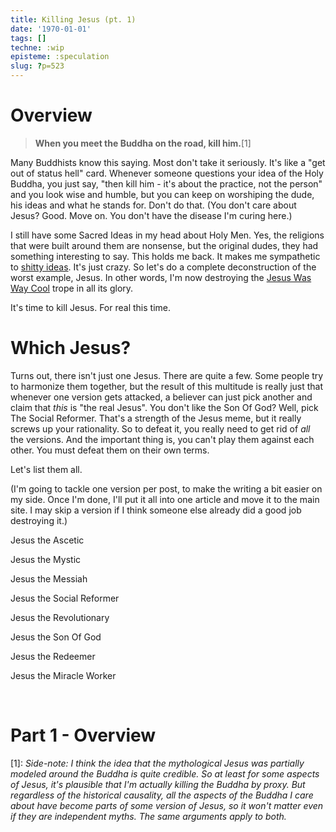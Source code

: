 ```yaml
---
title: Killing Jesus (pt. 1)
date: '1970-01-01'
tags: []
techne: :wip
episteme: :speculation
slug: ?p=523
---
```


# Overview
<blockquote>
<p style="text-align: left;"><strong>When you meet the Buddha on the road, kill him.</strong>[1]</p>
</blockquote>
<p style="text-align: left;"><strong></strong>Many Buddhists know this saying. Most don't take it seriously. It's like a "get out of status hell" card. Whenever someone questions your idea of the Holy Buddha, you just say, "then kill him - it's about the practice, not the person" and you look wise and humble, but you can keep on worshiping the dude, his ideas and what he stands for. Don't do that. (You don't care about Jesus? Good. Move on. You don't have the disease I'm curing here.)</p>
I still have some Sacred Ideas in my head about Holy Men. Yes, the religions that were built around them are nonsense, but the original dudes, they had something interesting to say. This holds me back. It makes me sympathetic to <a href="http://blog.muflax.com/2011/09/20/a-rationalists-lament/">shitty ideas</a>. It's just crazy. So let's do a complete deconstruction of the worst example, Jesus. In other words, I'm now destroying the <a href="http://tvtropes.org/pmwiki/pmwiki.php/Main/JesusWasWayCool">Jesus Was Way Cool</a> trope in all its glory.

It's time to kill Jesus. For real this time.

# Which Jesus?

Turns out, there isn't just one Jesus. There are quite a few. Some people try to harmonize them together, but the result of this multitude is really just that whenever one version gets attacked, a believer can just pick another and claim that <em>this</em> is "the real Jesus". You don't like the Son Of God? Well, pick The Social Reformer. That's a strength of the Jesus meme, but it really screws up your rationality. So to defeat it, you really need to get rid of <em>all</em> the versions. And the important thing is, you can't play them against each other. You must defeat them on their own terms.

Let's list them all.

(I'm going to tackle one version per post, to make the writing a bit easier on my side. Once I'm done, I'll put it all into one article and move it to the main site. I may skip a version if I think someone else already did a good job destroying it.)

Jesus the Ascetic

Jesus the Mystic

Jesus the Messiah

Jesus the Social Reformer

Jesus the Revolutionary

Jesus the Son Of God

Jesus the Redeemer

Jesus the Miracle Worker

&nbsp;

# Part 1 - Overview

\[1\]: <em>Side-note: I think the idea that the mythological Jesus was partially modeled around the Buddha is quite credible. So at least for some aspects of Jesus, it's plausible that I'm actually killing the Buddha by proxy. But regardless of the historical causality, all the aspects of the Buddha I care about have become parts of some version of Jesus, so it won't matter even if they are independent myths. The same arguments apply to both.</em>